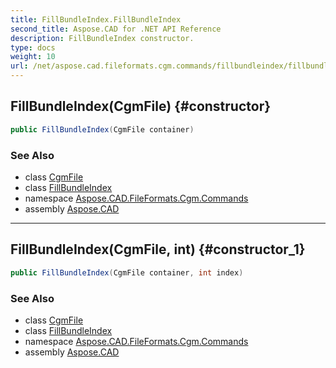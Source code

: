```yaml
---
title: FillBundleIndex.FillBundleIndex
second_title: Aspose.CAD for .NET API Reference
description: FillBundleIndex constructor. 
type: docs
weight: 10
url: /net/aspose.cad.fileformats.cgm.commands/fillbundleindex/fillbundleindex/
---
```

## FillBundleIndex(CgmFile) {#constructor}

```csharp
public FillBundleIndex(CgmFile container)
```

### See Also

* class [CgmFile](../../../aspose.cad.fileformats.cgm/cgmfile/)
* class [FillBundleIndex](../)
* namespace [Aspose.CAD.FileFormats.Cgm.Commands](../../fillbundleindex/)
* assembly [Aspose.CAD](../../../)

---

## FillBundleIndex(CgmFile, int) {#constructor_1}

```csharp
public FillBundleIndex(CgmFile container, int index)
```

### See Also

* class [CgmFile](../../../aspose.cad.fileformats.cgm/cgmfile/)
* class [FillBundleIndex](../)
* namespace [Aspose.CAD.FileFormats.Cgm.Commands](../../fillbundleindex/)
* assembly [Aspose.CAD](../../../)


